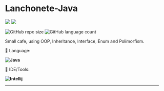# Lanchonete-Java


<p align="left">

  <a href="https://www.linkedin.com/in/vin%C3%ADcius-valle-beraldo-9b85a2208/" alt="Linkedin">
  <img src="https://img.shields.io/badge/-Linkedin-0e76a8?style=flat-square&logo=Linkedin&logoColor=white&link=" /></a>

  <a href="https://www.instagram.com/marquis_cthulhu_styles/" alt="Instagram">
  <img src="https://img.shields.io/badge/-Instagram-DF0174?style=flat-square&labelColor=DF0174&logo=instagram&logoColor=white&link=LINK-DO-SEU-INSTAGRAM"/></a>
</p>  

![GitHub repo size](https://img.shields.io/github/repo-size/MrFahrenhei/Compilado-Java?style=for-the-badge)
![GitHub language count](https://img.shields.io/github/languages/count/MrFahrenhei/Compilado-Java?style=for-the-badge)

Small cafe, using OOP, Inheritance, Interface, Enum and Polimorfism.

<p align="left">
  🦄 Language: <strong> 
  
  ![Java](https://img.shields.io/badge/Java-ED8B00?style=for-the-badge&logo=java&logoColor=white) 
  
  </strong>
</p>

<p align="left">
  💼 IDE/Tools: <strong>
  
  ![Intellij](https://img.shields.io/badge/IntelliJ_IDEA-333333.svg?style=for-the-badge&logo=intellij-idea&logoColor=white)
  
  </strong>
</p>
<hr>
